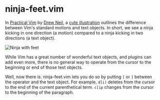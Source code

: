ninja-feet.vim
==============

In [Practical Vim][1] by [Drew Neil][2], a [cute illustration][3] outlines the
difference between Vim's standard motions and text objects. In short, we see a
ninja kicking in one direction (a motion) compared to a ninja kicking in two
directions (a text object).

![Ninja with feet][4]

While Vim has a great number of wonderful text objects, and plugins can add
even more, there is no general way to operate from the cursor to the beginning
or end of those text objects.

Well, now there is. ninja-feet.vim lets you do so by putting `[` or `]` between
the operator and the text object. For example, `d]i)` deletes from the cursor
to the end of the current parenthetical term. `c[ip` changes from the cursor to
the beginning of the paragraph.

[1]: http://pragprog.com/book/dnvim/practical-vim
[2]: http://drewneil.com/
[3]: https://twitter.com/odcmmot/status/432254338925617152
[4]: https://cloud.githubusercontent.com/assets/474504/2637472/c059e14a-be9d-11e3-9d9f-98ec51259587.png
